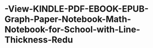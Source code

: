 # -View-KINDLE-PDF-EBOOK-EPUB-Graph-Paper-Notebook-Math-Notebook-for-School-with-Line-Thickness-Redu